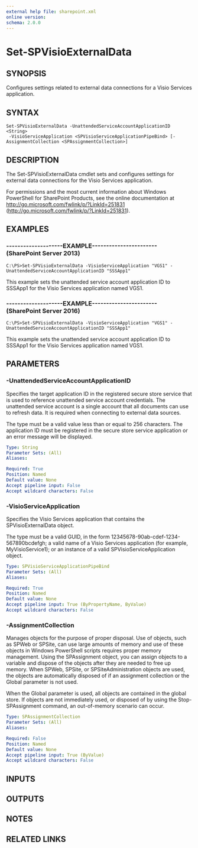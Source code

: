 ```yaml
---
external help file: sharepoint.xml
online version: 
schema: 2.0.0
---
```


# Set-SPVisioExternalData

## SYNOPSIS
Configures settings related to external data connections for a Visio Services application.

## SYNTAX

```
Set-SPVisioExternalData -UnattendedServiceAccountApplicationID <String>
 -VisioServiceApplication <SPVisioServiceApplicationPipeBind> [-AssignmentCollection <SPAssignmentCollection>]
```

## DESCRIPTION
The Set-SPVisioExternalData cmdlet sets and configures settings for external data connections for the Visio Services application.

For permissions and the most current information about Windows PowerShell for SharePoint Products, see the online documentation at http://go.microsoft.com/fwlink/p/?LinkId=251831 (http://go.microsoft.com/fwlink/p/?LinkId=251831).

## EXAMPLES

### --------------------EXAMPLE----------------------- (SharePoint Server 2013)
```
C:\PS>Set-SPVisioExternalData -VisioServiceApplication "VGS1" -UnattendedServiceAccountApplicationID "SSSApp1"
```

This example sets the unattended service account application ID to SSSApp1 for the Visio Services application named VGS1.

### --------------------EXAMPLE----------------------- (SharePoint Server 2016)
```
C:\PS>Set-SPVisioExternalData -VisioServiceApplication "VGS1" -UnattendedServiceAccountApplicationID "SSSApp1"
```

This example sets the unattended service account application ID to SSSApp1 for the Visio Services application named VGS1.

## PARAMETERS

### -UnattendedServiceAccountApplicationID
Specifies the target application ID in the registered secure store service that is used to reference unattended service account credentials.
The unattended service account is a single account that all documents can use to refresh data.
It is required when connecting to external data sources.

The type must be a valid value less than or equal to 256 characters.
The application ID must be registered in the secure store service application or an error message will be displayed.

```yaml
Type: String
Parameter Sets: (All)
Aliases: 

Required: True
Position: Named
Default value: None
Accept pipeline input: False
Accept wildcard characters: False
```

### -VisioServiceApplication
Specifies the Visio Services application that contains the SPVisioExternalData object.

The type must be a valid GUID, in the form 12345678-90ab-cdef-1234-567890bcdefgh; a valid name of a Visio Services application (for example, MyVisioService1); or an instance of a valid SPVisioServiceApplication object.

```yaml
Type: SPVisioServiceApplicationPipeBind
Parameter Sets: (All)
Aliases: 

Required: True
Position: Named
Default value: None
Accept pipeline input: True (ByPropertyName, ByValue)
Accept wildcard characters: False
```

### -AssignmentCollection
Manages objects for the purpose of proper disposal.
Use of objects, such as SPWeb or SPSite, can use large amounts of memory and use of these objects in Windows PowerShell scripts requires proper memory management.
Using the SPAssignment object, you can assign objects to a variable and dispose of the objects after they are needed to free up memory.
When SPWeb, SPSite, or SPSiteAdministration objects are used, the objects are automatically disposed of if an assignment collection or the Global parameter is not used.

When the Global parameter is used, all objects are contained in the global store.
If objects are not immediately used, or disposed of by using the Stop-SPAssignment command, an out-of-memory scenario can occur.

```yaml
Type: SPAssignmentCollection
Parameter Sets: (All)
Aliases: 

Required: False
Position: Named
Default value: None
Accept pipeline input: True (ByValue)
Accept wildcard characters: False
```

## INPUTS

## OUTPUTS

## NOTES

## RELATED LINKS

